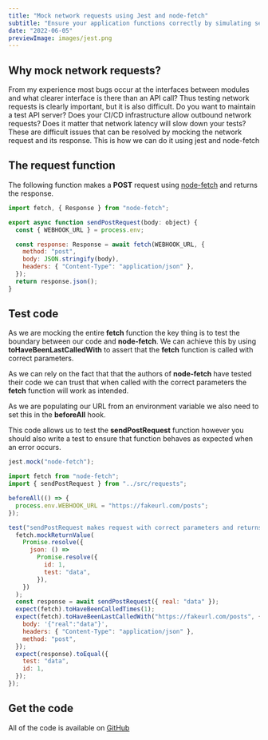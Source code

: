 ```yaml
---
title: "Mock network requests using Jest and node-fetch"
subtitle: "Ensure your application functions correctly by simulating server responses"
date: "2022-06-05"
previewImage: images/jest.png
---
```


## Why mock network requests?

From my experience most bugs occur at the interfaces between modules and what clearer interface is there than an API call? Thus testing network requests is clearly important, but it is also difficult. Do you want to maintain a test API server? Does your CI/CD infrastructure allow outbound network requests? Does it matter that network latency will slow down your tests? These are difficult issues that can be resolved by mocking the network request and its response. This is how we can do it using jest and node-fetch

## The request function

The following function makes a **POST** request using [node-fetch](https://www.npmjs.com/package/node-fetch) and returns the response.

```javascript
import fetch, { Response } from "node-fetch";

export async function sendPostRequest(body: object) {
  const { WEBHOOK_URL } = process.env;

  const response: Response = await fetch(WEBHOOK_URL, {
    method: "post",
    body: JSON.stringify(body),
    headers: { "Content-Type": "application/json" },
  });
  return response.json();
}
```

## Test code

As we are mocking the entire **fetch** function the key thing is to test the boundary between our code and **node-fetch**.
We can achieve this by using **toHaveBeenLastCalledWith** to assert that the **fetch** function is called with correct parameters.

As we can rely on the fact that that the authors of **node-fetch** have tested their code we can trust that when called with the correct parameters the **fetch** function will work as intended.

As we are populating our URL from an environment variable we also need to set this in the **beforeAll** hook.

This code allows us to test the **sendPostRequest** function however you should also write a test to ensure that function behaves as expected when an error occurs.

```javascript
jest.mock("node-fetch");

import fetch from "node-fetch";
import { sendPostRequest } from "../src/requests";

beforeAll(() => {
  process.env.WEBHOOK_URL = "https://fakeurl.com/posts";
});

test("sendPostRequest makes request with correct parameters and returns expected response", async () => {
  fetch.mockReturnValue(
    Promise.resolve({
      json: () =>
        Promise.resolve({
          id: 1,
          test: "data",
        }),
    })
  );
  const response = await sendPostRequest({ real: "data" });
  expect(fetch).toHaveBeenCalledTimes(1);
  expect(fetch).toHaveBeenLastCalledWith("https://fakeurl.com/posts", {
    body: '{"real":"data"}',
    headers: { "Content-Type": "application/json" },
    method: "post",
  });
  expect(response).toEqual({
    test: "data",
    id: 1,
  });
});
```

## Get the code

All of the code is available on [GitHub](https://github.com/LucasAmos/jest/blob/master/__tests__/requests.test.ts)
